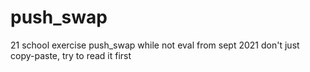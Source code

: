 # push_swap
21 school exercise push_swap while not eval from sept 2021 don't just copy-paste, try to read it first

